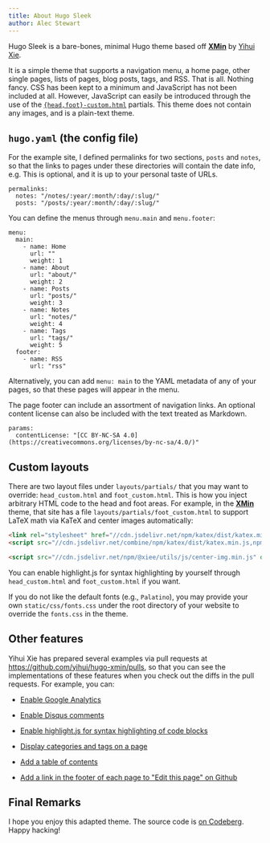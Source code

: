 ```yaml
---
title: About Hugo Sleek
author: Alec Stewart
---
```


Hugo Sleek is a bare-bones, minimal Hugo theme based off **[XMin](https://github.com/yihui/hugo-xmin)** by [Yihui Xie](https://yihui.org).

It is a simple theme that supports a navigation menu, a home page, other single pages, lists of pages, blog posts, tags, and RSS. That is all. Nothing fancy. CSS has been kept to a minimum and JavaScript has not been included at all. However, JavaScript can easily be introduced through the use of the <a href="https://codeberg.org/stewalec/hugo-sleek/src/branch/master/layouts/partials">`{head,foot}-custom.html`</a> partials. This theme does not contain any images, and is a plain-text theme.

## `hugo.yaml` (the config file)

For the example site, I defined permalinks for two sections, `posts` and `notes`, so that the links to pages under these directories will contain the date info, e.g. This is optional, and it is up to your personal taste of URLs.

```
permalinks:
  notes: "/notes/:year/:month/:day/:slug/"
  posts: "/posts/:year/:month/:day/:slug/"
```

You can define the menus through `menu.main` and `menu.footer`:

```
menu:
  main:
    - name: Home
      url: ""
      weight: 1
    - name: About
      url: "about/"
      weight: 2
    - name: Posts
      url: "posts/"
      weight: 3
    - name: Notes
      url: "notes/"
      weight: 4
    - name: Tags
      url: "tags/"
      weight: 5
  footer:
    - name: RSS
      url: "rss"
```

Alternatively, you can add `menu: main` to the YAML metadata of any of your pages, so that these pages will appear in the menu.

The page footer can include an assortment of navigation links. An optional content license can also be included with the text treated as Markdown.

```
params:
  contentLicense: "[CC BY-NC-SA 4.0](https://creativecommons.org/licenses/by-nc-sa/4.0/)"
```

## Custom layouts

There are two layout files under `layouts/partials/` that you may want to override: `head_custom.html` and `foot_custom.html`. This is how you inject arbitrary HTML code to the head and foot areas. For example, in the **[XMin](https://github.com/yihui/hugo-xmin)** theme, that site has a file `layouts/partials/foot_custom.html` to support LaTeX math via KaTeX and center images automatically:

```html
<link rel="stylesheet" href="//cdn.jsdelivr.net/npm/katex/dist/katex.min.css">
<script src="//cdn.jsdelivr.net/combine/npm/katex/dist/katex.min.js,npm/katex/dist/contrib/auto-render.min.js,npm/@xiee/utils/js/render-katex.js" defer></script>

<script src="//cdn.jsdelivr.net/npm/@xiee/utils/js/center-img.min.js" defer></script>
```

You can enable highlight.js for syntax highlighting by yourself through `head_custom.html` and `foot_custom.html` if you want.

If you do not like the default fonts (e.g., `Palatino`), you may provide your own `static/css/fonts.css` under the root directory of your website to override the `fonts.css` in the theme.

## Other features

Yihui Xie has prepared several examples via pull requests at https://github.com/yihui/hugo-xmin/pulls, so that you can see the implementations of these features when you check out the diffs in the pull requests. For example, you can:

- [Enable Google Analytics](https://github.com/yihui/hugo-xmin/pull/3)

- [Enable Disqus comments](https://github.com/yihui/hugo-xmin/pull/4)

- [Enable highlight.js for syntax highlighting of code blocks](https://github.com/yihui/hugo-xmin/pull/5)

- [Display categories and tags on a page](https://github.com/yihui/hugo-xmin/pull/2)

- [Add a table of contents](https://github.com/yihui/hugo-xmin/pull/7)

- [Add a link in the footer of each page to "Edit this page" on Github](https://github.com/yihui/hugo-xmin/pull/6)

## Final Remarks

I hope you enjoy this adapted theme. The source code is [on Codeberg](https://codeberg.org/stewalec/hugo-sleek). Happy hacking!
